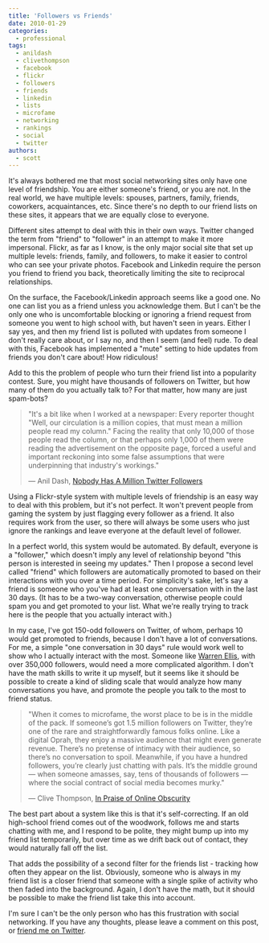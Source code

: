 ```yaml
---
title: 'Followers vs Friends'
date: 2010-01-29
categories:
  - professional
tags:
  - anildash
  - clivethompson
  - facebook
  - flickr
  - followers
  - friends
  - linkedin
  - lists
  - microfame
  - networking
  - rankings
  - social
  - twitter
authors:
  - scott
---
```


It's always bothered me that most social networking sites only have one level of friendship. You are either someone's friend, or you are not. In the real world, we have multiple levels: spouses, partners, family, friends, coworkers, acquaintances, etc. Since there's no depth to our friend lists on these sites, it appears that we are equally close to everyone.

Different sites attempt to deal with this in their own ways. Twitter changed the term from "friend" to "follower" in an attempt to make it more impersonal. Flickr, as far as I know, is the only major social site that set up multiple levels: friends, family, and followers, to make it easier to control who can see your private photos. Facebook and Linkedin require the person you friend to friend you back, theoretically limiting the site to reciprocal relationships.

On the surface, the Facebook/Linkedin approach seems like a good one. No one can list you as a friend unless you acknowledge them. But I can't be the only one who is uncomfortable blocking or ignoring a friend request from someone you went to high school with, but haven't seen in years. Either I say yes, and then my friend list is polluted with updates from someone I don't really care about, or I say no, and then I seem (and feel) rude. To deal with this, Facebook has implemented a "mute" setting to hide updates from friends you don't care about! How ridiculous!

Add to this the problem of people who turn their friend list into a popularity contest. Sure, you might have thousands of followers on Twitter, but how many of them do you actually talk to? For that matter, how many are just spam-bots?

> "It's a bit like when I worked at a newspaper: Every reporter thought "Well, our circulation is a million copies, that must mean a million people read my column." Facing the reality that only 10,000 of those people read the column, or that perhaps only 1,000 of them were reading the advertisement on the opposite page, forced a useful and important reckoning into some false assumptions that were underpinning that industry's workings."
>
> — Anil Dash, [Nobody Has A Million Twitter Followers](http://dashes.com/anil/2010/01/nobody-has-a-million-twitter-followers.html)

Using a Flickr-style system with multiple levels of friendship is an easy way to deal with this problem, but it's not perfect. It won't prevent people from gaming the system by just flagging every follower as a friend. It also requires work from the user, so there will always be some users who just ignore the rankings and leave everyone at the default level of follower.

In a perfect world, this system would be automated. By default, everyone is a "follower," which doesn't imply any level of relationship beyond "this person is interested in seeing my updates." Then I propose a second level called "friend" which followers are automatically promoted to based on their interactions with you over a time period. For simplicity's sake, let's say a friend is someone who you've had at least one conversation with in the last 30 days. (It has to be a two-way conversation, otherwise people could spam you and get promoted to your list. What we're really trying to track here is the people that you actually interact with.)

In my case, I've got 150-odd followers on Twitter, of whom, perhaps 10 would get promoted to friends, because I don't have a lot of conversations. For me, a simple "one conversation in 30 days" rule would work well to show who I actually interact with the most. Someone like [Warren Ellis](http://twitter.com/warrenellis/), with over 350,000 followers, would need a more complicated algorithm. I don't have the math skills to write it up myself, but it seems like it should be possible to create a kind of sliding scale that would analyze how many conversations you have, and promote the people you talk to the most to friend status.

> "When it comes to microfame, the worst place to be is in the middle of the pack. If someone’s got 1.5 million followers on Twitter, they’re one of the rare and straightforwardly famous folks online. Like a digital Oprah, they enjoy a massive audience that might even generate revenue. There’s no pretense of intimacy with their audience, so there’s no conversation to spoil. Meanwhile, if you have a hundred followers, you’re clearly just chatting with pals. It’s the middle ground — when someone amasses, say, tens of thousands of followers — where the social contract of social media becomes murky."
>
> — Clive Thompson, [In Praise of Online Obscurity](http://www.wired.com/magazine/2010/01/st_thompson_obscurity/)

The best part about a system like this is that it's self-correcting. If an old high-school friend comes out of the woodwork, follows me and starts chatting with me, and I respond to be polite, they might bump up into my friend list temporarily, but over time as we drift back out of contact, they would naturally fall off the list.

That adds the possibility of a second filter for the friends list - tracking how often they appear on the list. Obviously, someone who is always in my friend list is a closer friend that someone with a single spike of activity who then faded into the background. Again, I don't have the math, but it should be possible to make the friend list take this into account.

I'm sure I can't be the only person who has this frustration with social networking. If you have any thoughts, please leave a comment on this post, or [friend me on Twitter](http://twitter.com/spaceninja/).
